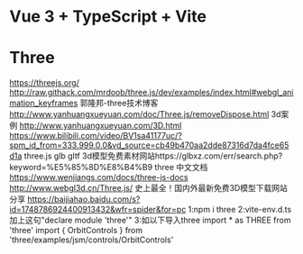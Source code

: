 # Vue 3 + TypeScript + Vite

# Three
https://threejs.org/
http://raw.githack.com/mrdoob/three.js/dev/examples/index.html#webgl_animation_keyframes
郭隆邦-three技术博客 http://www.yanhuangxueyuan.com/doc/Three.js/removeDispose.html
3d案例 http://www.yanhuangxueyuan.com/3D.html  https://www.bilibili.com/video/BV1sa41177uc/?spm_id_from=333.999.0.0&vd_source=cb49b470aa2dde87316d7da4fce65d1a
three.js glb gltf 3d模型免费素材网站https://glbxz.com/err/search.php?keyword=%E5%85%8D%E8%B4%B9
three 中文文档 https://www.wenjiangs.com/docs/three-js-docs  http://www.webgl3d.cn/Three.js/
史上最全！国内外最新免费3D模型下载网站分享 https://baijiahao.baidu.com/s?id=1748786924400913432&wfr=spider&for=pc
1:npm i three
2:vite-env.d.ts加上这句"declare module 'three'"
3:如以下导入three
   import * as THREE from 'three'
   import { OrbitControls } from 'three/examples/jsm/controls/OrbitControls'